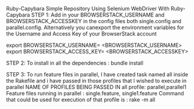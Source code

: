 Ruby-Capybara
Simple Repository Using Selenium WebDriver With Ruby-Capybara
STEP 1: Add in your BROWSERSTACK_USERNAME and BROWSERSTACK_ACCESSKEY in the config files both single.config and parallel.config. Alternatively you canexport the environment variables for the Username and Access Key of your BrowserStack account

export BROWSERSTACK_USERNAME= <BROWSERSTACK_USERNAME> export BROWSERSTACK_ACCESS_KEY= <BROWSERSTACK_ACCESSKEY>

STEP 2: To install in all the dependencies : bundle install

STEP 3: To run feature files in parallel, I have created task named all inside the Rakefile and i have passed in those profiles that I wished to execute in parallel NAME OF PROFILES BEING PASSED IN all profile: parallel,parallel1 Feature files running in parallel : single.feature, single1.feature Command that could be used for execution of that profile is : rake -m all
